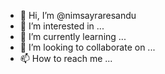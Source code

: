 - 👋 Hi, I’m @nimsayraresandu
- 👀 I’m interested in ...
- 🌱 I’m currently learning ...
- 💞️ I’m looking to collaborate on ...
- 📫 How to reach me ...

<!---
nimsayraresandu/nimsayraresandu is a ✨ special ✨ repository because its `README.md` (this file) appears on your GitHub profile.
You can click the Preview link to take a look at your changes.
--->
